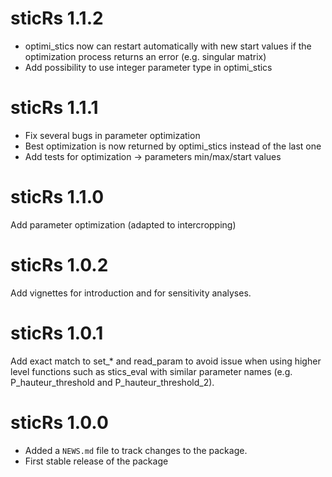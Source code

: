 # sticRs 1.1.2

* optimi_stics now can restart automatically with new start values if the optimization process returns an error (e.g. singular matrix)  
* Add possibility to use integer parameter type in optimi_stics

# sticRs 1.1.1

* Fix several bugs in parameter optimization
* Best optimization is now returned by optimi_stics instead of the last one
* Add tests for optimization -> parameters min/max/start values

# sticRs 1.1.0
Add parameter optimization (adapted to intercropping)

# sticRs 1.0.2
Add vignettes for introduction and for sensitivity analyses.

# sticRs 1.0.1

Add exact match to set_* and read_param to avoid issue when using higher level functions such as stics_eval with similar parameter names (e.g. P_hauteur_threshold and P_hauteur_threshold_2).

# sticRs 1.0.0

* Added a `NEWS.md` file to track changes to the package.
* First stable release of the package
